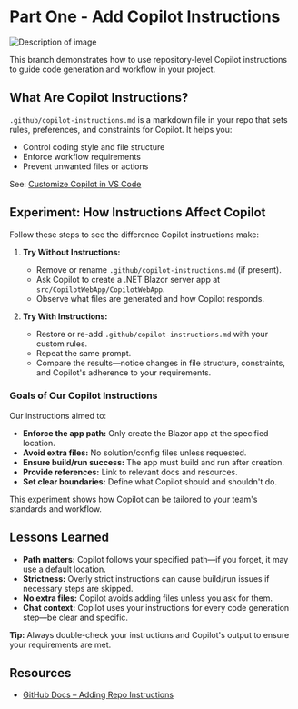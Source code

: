 
# Part One - Add Copilot Instructions


![Description of image](https://i.imgur.com/5aGdG5h.png)


This branch demonstrates how to use repository-level Copilot instructions to guide code generation and workflow in your project.

## What Are Copilot Instructions?

`.github/copilot-instructions.md` is a markdown file in your repo that sets rules, preferences, and constraints for Copilot. It helps you:
- Control coding style and file structure
- Enforce workflow requirements
- Prevent unwanted files or actions

See: [Customize Copilot in VS Code](https://code.visualstudio.com/docs/copilot/copilot-customization)

## Experiment: How Instructions Affect Copilot

Follow these steps to see the difference Copilot instructions make:

1. **Try Without Instructions:**
   - Remove or rename `.github/copilot-instructions.md` (if present).
   - Ask Copilot to create a .NET Blazor server app at `src/CopilotWebApp/CopilotWebApp`.
   - Observe what files are generated and how Copilot responds.

2. **Try With Instructions:**
   - Restore or re-add `.github/copilot-instructions.md` with your custom rules.
   - Repeat the same prompt.
   - Compare the results—notice changes in file structure, constraints, and Copilot's adherence to your requirements.

### Goals of Our Copilot Instructions

Our instructions aimed to:
- **Enforce the app path:** Only create the Blazor app at the specified location.
- **Avoid extra files:** No solution/config files unless requested.
- **Ensure build/run success:** The app must build and run after creation.
- **Provide references:** Link to relevant docs and resources.
- **Set clear boundaries:** Define what Copilot should and shouldn't do.

This experiment shows how Copilot can be tailored to your team's standards and workflow.

## Lessons Learned

- **Path matters:** Copilot follows your specified path—if you forget, it may use a default location.
- **Strictness:** Overly strict instructions can cause build/run issues if necessary steps are skipped.
- **No extra files:** Copilot avoids adding files unless you ask for them.
- **Chat context:** Copilot uses your instructions for every code generation step—be clear and specific.

**Tip:** Always double-check your instructions and Copilot's output to ensure your requirements are met.

## Resources

- [GitHub Docs – Adding Repo Instructions](https://docs.github.com/en/copilot/how-tos/custom-instructions/adding-repository-custom-instructions-for-github-copilot)
